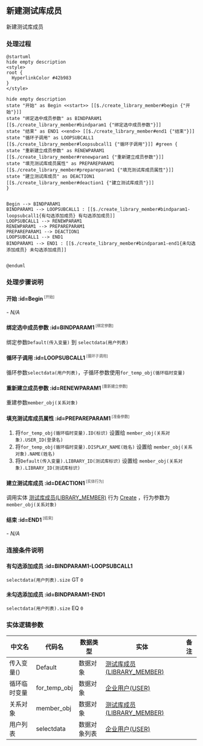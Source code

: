 ## 新建测试库成员 <!-- {docsify-ignore-all} -->

   新建测试库成员

### 处理过程

```plantuml
@startuml
hide empty description
<style>
root {
  HyperlinkColor #42b983
}
</style>

hide empty description
state "开始" as Begin <<start>> [[$./create_library_member#begin {"开始"}]]
state "绑定选中成员参数" as BINDPARAM1  [[$./create_library_member#bindparam1 {"绑定选中成员参数"}]]
state "结束" as END1 <<end>> [[$./create_library_member#end1 {"结束"}]]
state "循环子调用" as LOOPSUBCALL1  [[$./create_library_member#loopsubcall1 {"循环子调用"}]] #green {
state "重新建立成员参数" as RENEWPARAM1  [[$./create_library_member#renewparam1 {"重新建立成员参数"}]]
state "填充测试库成员属性" as PREPAREPARAM1  [[$./create_library_member#prepareparam1 {"填充测试库成员属性"}]]
state "建立测试库成员" as DEACTION1  [[$./create_library_member#deaction1 {"建立测试库成员"}]]
}


Begin --> BINDPARAM1
BINDPARAM1 --> LOOPSUBCALL1 : [[$./create_library_member#bindparam1-loopsubcall1{有勾选添加成员} 有勾选添加成员]]
LOOPSUBCALL1 --> RENEWPARAM1
RENEWPARAM1 --> PREPAREPARAM1
PREPAREPARAM1 --> DEACTION1
LOOPSUBCALL1 --> END1
BINDPARAM1 --> END1 : [[$./create_library_member#bindparam1-end1{未勾选添加成员} 未勾选添加成员]]


@enduml
```


### 处理步骤说明

#### 开始 :id=Begin<sup class="footnote-symbol"> <font color=gray size=1>[开始]</font></sup>



*- N/A*
#### 绑定选中成员参数 :id=BINDPARAM1<sup class="footnote-symbol"> <font color=gray size=1>[绑定参数]</font></sup>



绑定参数`Default(传入变量)` 到 `selectdata(用户列表)`
#### 循环子调用 :id=LOOPSUBCALL1<sup class="footnote-symbol"> <font color=gray size=1>[循环子调用]</font></sup>



循环参数`selectdata(用户列表)`，子循环参数使用`for_temp_obj(循环临时变量)`
#### 重新建立成员参数 :id=RENEWPARAM1<sup class="footnote-symbol"> <font color=gray size=1>[重新建立参数]</font></sup>



重建参数```member_obj(关系对象)```
#### 填充测试库成员属性 :id=PREPAREPARAM1<sup class="footnote-symbol"> <font color=gray size=1>[准备参数]</font></sup>



1. 将`for_temp_obj(循环临时变量).ID(标识)` 设置给  `member_obj(关系对象).USER_ID(登录名)`
2. 将`for_temp_obj(循环临时变量).DISPLAY_NAME(姓名)` 设置给  `member_obj(关系对象).NAME(姓名)`
3. 将`Default(传入变量).LIBRARY_ID(测试库标识)` 设置给  `member_obj(关系对象).LIBRARY_ID(测试库标识)`

#### 建立测试库成员 :id=DEACTION1<sup class="footnote-symbol"> <font color=gray size=1>[实体行为]</font></sup>



调用实体 [测试库成员(LIBRARY_MEMBER)](module/TestMgmt/library_member.md) 行为 [Create](module/TestMgmt/library_member#行为) ，行为参数为`member_obj(关系对象)`

#### 结束 :id=END1<sup class="footnote-symbol"> <font color=gray size=1>[结束]</font></sup>



*- N/A*


### 连接条件说明
#### 有勾选添加成员 :id=BINDPARAM1-LOOPSUBCALL1

`selectdata(用户列表).size` GT `0`
#### 未勾选添加成员 :id=BINDPARAM1-END1

`selectdata(用户列表).size` EQ `0`


### 实体逻辑参数

|    中文名   |    代码名    |  数据类型    |  实体   |备注 |
| --------| --------| -------- | -------- | --------   |
|传入变量(<i class="fa fa-check"/></i>)|Default|数据对象|[测试库成员(LIBRARY_MEMBER)](module/TestMgmt/library_member.md)||
|循环临时变量|for_temp_obj|数据对象|[企业用户(USER)](module/Base/user.md)||
|关系对象|member_obj|数据对象|[测试库成员(LIBRARY_MEMBER)](module/TestMgmt/library_member.md)||
|用户列表|selectdata|数据对象列表|[企业用户(USER)](module/Base/user.md)||
